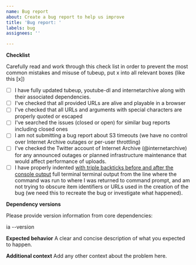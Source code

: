 ```yaml
---
name: Bug report
about: Create a bug report to help us improve
title: 'Bug report: '
labels: bug
assignees: ''

---
```


**Checklist**

Carefully read and work through this check list in order to prevent the most common mistakes and misuse of tubeup, put x into all relevant boxes (like this [x])

- [ ] I have fully updated tubeup, youtube-dl and internetarchive along with their associated dependencies.
- [ ] I've checked that all provided URLs are alive and playable in a browser
- [ ] I've checked that all URLs and arguments with special characters are properly quoted or escaped
- [ ] I've searched the issues (closed or open) for similar bug reports including closed ones
- [ ] I am not submitting a bug report about S3 timeouts (we have no control over Internet Archive outages or per-user throttling)
- [ ] I've checked the Twitter account of Internet Archive (@internetarchive) for any announced outages or planned infrastructure maintenance that would affect performance of uploads.
- [ ] I have properly indented [with triple backticks before and after the console output](https://guides.github.com/pdfs/markdown-cheatsheet-online.pdf) full terminal terminal output from the line where the command was run to where I was returned to command prompt, and am not trying to obscure item identifiers or URLs used in the creation of the bug (we need this to recreate the bug or investigate what happened).

**Dependency versions**

Please provide version information from core dependencies:

ia --version

**Expected behavior**
A clear and concise description of what you expected to happen.

**Additional context**
Add any other context about the problem here.
